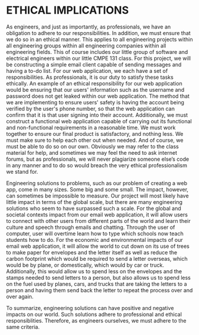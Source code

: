 # ETHICAL IMPLICATIONS

   As engineers, and just as importantly, as professionals, we have an obligation to adhere to our responsibilities. In addition, we must ensure that we do 
  so in an ethical manner. This applies to all engineering projects within all engineering groups within all engineering companies within all engineering 
  fields. This of course includes our little group of software and electrical engineers within our little CMPE 131 class. For this project, we will be 
  constructing a simple email client capable of sending messages and having a to-do list. For our web application, we each have a set of responsibilities. 
  As professionals, it is our duty to satisfy these tasks ethically. An example of an ethical responsibility for our web application would be ensuring that
  our users' information such as the username and password does not get leaked within our web application. The method that we are implementing to ensure users' safety is having the account being verified by the user's phone number, so that the web application can confirm that it is that user signing into their account. Additionally, we must construct a functional web application capable of carrying out its functional and non-functional requirements in a reasonable time. We must work together to  ensure our final product is    satisfactory, and nothing less. We must make sure to help each other out when needed. And of course, we must be able to do so on our own. Obviously we may refer to the  class material for help, and sometimes we may feel the need to ask internet forums, but as professionals, we will never plagiarize someone else’s code in any manner and to do so would breach the very ethical professionalism we stand for. 
  
   Engineering solutions to problems, such as our problem of creating a web app, come in many sizes. Some big and some small. The impact, however, can 
  sometimes be impossible to measure. Our project will most likely have little impact in terms of the global scale, but there are many engineering 
  solutions who seem to have surpassed such a scale. For the global and societal contexts impact from our email web application, it will allow users to connect with other users from different parts of the world and learn their culture and speech through emails and chatting. Through the user of computer, user will overtime learn how to type which schools now teach students how to do. For the economic and environmental impacts of our email web application, it will allow the world to cut down on its use of trees to make paper for envelopes and the letter itself as well as reduce the carbon footprint which would be required to send a letter overseas, which would be by plane, or domestically, which would by car or truck. Additionally, this would allow us to spend less on the envelopes and the stamps needed to send letters to a person, but also allows us to spend less on the fuel used by planes, cars, and trucks that are taking the letters to a person and having them send back the letter to repeat the process over and over again.
    
   To summarize, engineering solutions can have positive and negative impacts on our world. Such solutions adhere to professional and ethical 
  responsiblities. Therefore, as engineers ourselves, we must adhere to the same criteria. 
